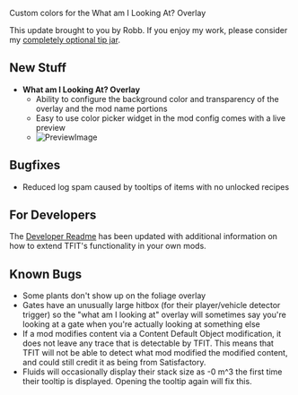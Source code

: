 Custom colors for the What am I Looking At? Overlay




This update brought to you by Robb.
If you enjoy my work, please consider my [completely optional tip jar](https://ko-fi.com/robb4).

## New Stuff

- **What am I Looking At? Overlay**
  - Ability to configure the background color and transparency of the overlay and the mod name portions
  - Easy to use color picker widget in the mod config comes with a live preview
  - ![PreviewImage](https://cdn.discordapp.com/attachments/720649014554656769/1150149809806786600/image.png)

## Bugfixes

- Reduced log spam caused by tooltips of items with no unlocked recipes

## For Developers

The [Developer Readme](https://github.com/blockout22/TFIT/blob/main/DEV_README.md) has been updated with additional information on how to extend TFIT's functionality in your own mods.

## Known Bugs

- Some plants don't show up on the foliage overlay
- Gates have an unusually large hitbox (for their player/vehicle detector trigger) so the "what am I looking at" overlay will sometimes say you're looking at a gate when you're actually looking at something else
- If a mod modifies content via a Content Default Object modification, it does not leave any trace that is detectable by TFIT. This means that TFIT will not be able to detect what mod modified the modified content, and could still credit it as being from Satisfactory.
- Fluids will occasionally display their stack size as -0 m^3 the first time their tooltip is displayed. Opening the tooltip again will fix this.
